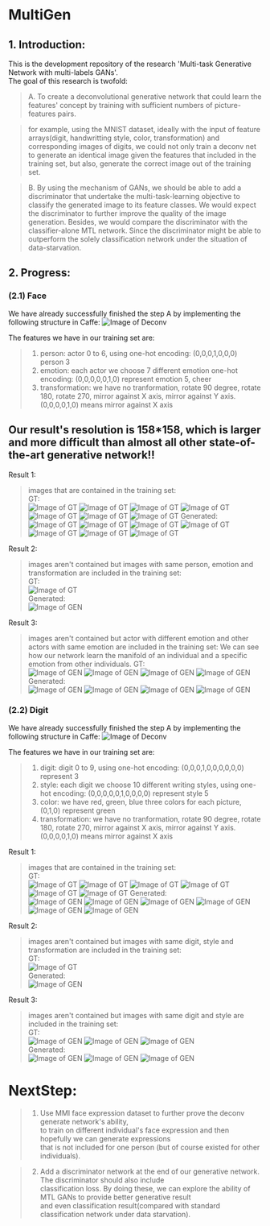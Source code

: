 # MultiGen
## 1. Introduction:
This is the development repository of the research 'Multi-task Generative Network with multi-labels GANs'.  
The goal of this research is twofold:
> A. To create a deconvolutional generative network that could learn the features' concept by training with sufficient numbers of picture-features pairs. 

> for example, using the MNIST dataset, ideally with the input of feature arrays(digit, handwritting style, color, transformation) and corresponding images of digits, we could not only train a deconv net to generate an identical image given the features that included in the training set, but also, generate the correct image out of the training set.  

> B. By using the mechanism of GANs, we should be able to add a discriminator that undertake the multi-task-learning objective to classify the generated image to its feature classes. We would expect the discriminator to further improve the quality of the image generation. Besides, we would compare the discriminator with the classifier-alone MTL network. Since the discriminator might be able to outperform the solely classification network under the situation of data-starvation.  
  
  
## 2. Progress: 
### (2.1) Face
We have already successfully finished the step A by implementing the following structure in Caffe:
![Image of Deconv](https://github.com/Xharlie/MultiGen/blob/master/README_IMG/face/Deconv.png) 
 
The features we have in our training set are:
> 1. person: actor 0 to 6, using one-hot encoding: (0,0,0,1,0,0,0) person 3
> 2. emotion: each actor we choose 7 different emotion  one-hot encoding: (0,0,0,0,0,1,0) represent emotion 5, cheer
> 3. transformation: we have no tranformation, rotate 90 degree, rotate 180, rotate 270, mirror against X axis, mirror against Y axis.
(0,0,0,0,1,0) means mirror against X axis   
 
 
## Our result's resolution is 158*158, which is larger and more difficult than almost all other state-of-the-art generative network!! 
  
  
Result 1:  
> images that are contained in the training set:  
GT:  
![Image of GT](https://github.com/Xharlie/MultiGen/blob/master/README_IMG/face/GT0-0.png)
![Image of GT](https://github.com/Xharlie/MultiGen/blob/master/README_IMG/face/GT0-1.png)
![Image of GT](https://github.com/Xharlie/MultiGen/blob/master/README_IMG/face/GT0-2.png)
![Image of GT](https://github.com/Xharlie/MultiGen/blob/master/README_IMG/face/GT0-3.png)
![Image of GT](https://github.com/Xharlie/MultiGen/blob/master/README_IMG/face/GT0-4.png)
![Image of GT](https://github.com/Xharlie/MultiGen/blob/master/README_IMG/face/GT0-5.png)
![Image of GT](https://github.com/Xharlie/MultiGen/blob/master/README_IMG/face/GT0-6.png) 
Generated:  
![Image of GT](https://github.com/Xharlie/MultiGen/blob/master/README_IMG/face/GEN0-0.png)
![Image of GT](https://github.com/Xharlie/MultiGen/blob/master/README_IMG/face/GEN0-1.png)
![Image of GT](https://github.com/Xharlie/MultiGen/blob/master/README_IMG/face/GEN0-2.png)
![Image of GT](https://github.com/Xharlie/MultiGen/blob/master/README_IMG/face/GEN0-3.png)
![Image of GT](https://github.com/Xharlie/MultiGen/blob/master/README_IMG/face/GEN0-4.png)
![Image of GT](https://github.com/Xharlie/MultiGen/blob/master/README_IMG/face/GEN0-5.png)
![Image of GT](https://github.com/Xharlie/MultiGen/blob/master/README_IMG/face/GEN0-6.png)

Result 2:  
> images aren't contained but images with same person, emotion and transformation are included in the training set:  
GT:  
![Image of GT](https://github.com/Xharlie/MultiGen/blob/master/README_IMG/face/GT5-0-1.png)  
Generated:    
![Image of GEN](https://github.com/Xharlie/MultiGen/blob/master/README_IMG/face/GEN5-0-1.png)    
  
Result 3:  
> images aren't contained but actor with different emotion and other actors with same emotion are included in the training set: 
We can see how our network learn the manifold of an individual and a specific emotion from other individuals. 
GT:  
![Image of GEN](https://github.com/Xharlie/MultiGen/blob/master/README_IMG/face/GT3-3-0.png)
![Image of GEN](https://github.com/Xharlie/MultiGen/blob/master/README_IMG/face/GT3-3-1.png) 
![Image of GEN](https://github.com/Xharlie/MultiGen/blob/master/README_IMG/face/GT3-3-2.png)
![Image of GEN](https://github.com/Xharlie/MultiGen/blob/master/README_IMG/face/GT3-3-3.png)  
Generated:  
![Image of GEN](https://github.com/Xharlie/MultiGen/blob/master/README_IMG/face/GEN3-3-0.png)
![Image of GEN](https://github.com/Xharlie/MultiGen/blob/master/README_IMG/face/GEN3-3-1.png) 
![Image of GEN](https://github.com/Xharlie/MultiGen/blob/master/README_IMG/face/GEN3-3-2.png)
![Image of GEN](https://github.com/Xharlie/MultiGen/blob/master/README_IMG/face/GEN3-3-3.png)  
 

### (2.2) Digit
We have already successfully finished the step A by implementing the following structure in Caffe:
![Image of Deconv](https://github.com/Xharlie/MultiGen/blob/master/README_IMG/digit/Deconv.png)

The features we have in our training set are:
> 1. digit: digit 0 to 9, using one-hot encoding: (0,0,0,1,0,0,0,0,0,0) represent 3
> 2. style: each digit we choose 10 different writing styles, using  one-hot encoding: (0,0,0,0,0,1,0,0,0,0) represent style 5
> 3. color: we have red, green, blue three colors for each picture, (0,1,0) represent green
> 4. transformation: we have no tranformation, rotate 90 degree, rotate 180, rotate 270, mirror against X axis, mirror against Y axis.
(0,0,0,0,1,0) means mirror against X axis  
  
Result 1:  
> images that are contained in the training set:  
GT:  
![Image of GT](https://github.com/Xharlie/MultiGen/blob/master/README_IMG/digit/GT3210.png)
![Image of GT](https://github.com/Xharlie/MultiGen/blob/master/README_IMG/digit/GT3211.png)
![Image of GT](https://github.com/Xharlie/MultiGen/blob/master/README_IMG/digit/GT3212.png)
![Image of GT](https://github.com/Xharlie/MultiGen/blob/master/README_IMG/digit/GT3213.png)
![Image of GT](https://github.com/Xharlie/MultiGen/blob/master/README_IMG/digit/GT3214.png)
![Image of GT](https://github.com/Xharlie/MultiGen/blob/master/README_IMG/digit/GT3215.png) 
Generated:  
![Image of GEN](https://github.com/Xharlie/MultiGen/blob/master/README_IMG/digit/GEN3210.png)
![Image of GEN](https://github.com/Xharlie/MultiGen/blob/master/README_IMG/digit/GEN3211.png)
![Image of GEN](https://github.com/Xharlie/MultiGen/blob/master/README_IMG/digit/GEN3212.png)
![Image of GEN](https://github.com/Xharlie/MultiGen/blob/master/README_IMG/digit/GEN3213.png)
![Image of GEN](https://github.com/Xharlie/MultiGen/blob/master/README_IMG/digit/GEN3214.png)
![Image of GEN](https://github.com/Xharlie/MultiGen/blob/master/README_IMG/digit/GEN3215.png)  

Result 2:  
> images aren't contained but images with same digit, style and transformation are included in the training set:  
GT:  
![Image of GT](https://github.com/Xharlie/MultiGen/blob/master/README_IMG/digit/GT2401.png)  
Generated:    
![Image of GEN](https://github.com/Xharlie/MultiGen/blob/master/README_IMG/digit/GEN2401.png)    
  
Result 3:  
> images aren't contained but images with same digit and style are included in the training set:  
GT:  
![Image of GEN](https://github.com/Xharlie/MultiGen/blob/master/README_IMG/digit/GT7904.png)
![Image of GEN](https://github.com/Xharlie/MultiGen/blob/master/README_IMG/digit/GT7914.png) 
![Image of GEN](https://github.com/Xharlie/MultiGen/blob/master/README_IMG/digit/GT7924.png)  
Generated:    
![Image of GEN](https://github.com/Xharlie/MultiGen/blob/master/README_IMG/digit/GEN7904.png)
![Image of GEN](https://github.com/Xharlie/MultiGen/blob/master/README_IMG/digit/GEN7914.png) 
![Image of GEN](https://github.com/Xharlie/MultiGen/blob/master/README_IMG/digit/GEN7924.png) 
  
  
# NextStep:     
> 1. Use MMI face expression dataset to further prove the deconv generate network's ability,  
to train on different individual's face expression and then hopefully we can generate expressions  
that is not included for one person (but of course existed for other individuals).
  
> 2. Add a discriminator network at the end of our generative network. The discriminator should also include  
classification loss. By doing these, we can explore the ability of MTL GANs to provide better generative result  
and even classification result(compared with standard classification network under data starvation).

